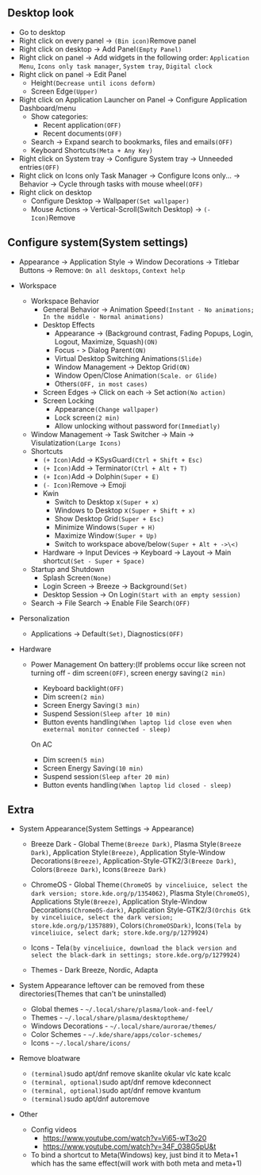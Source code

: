 ## Desktop look
* Go to desktop
* Right click on every panel -> `(Bin icon)`Remove panel
* Right click on desktop -> Add Panel`(Empty Panel)`
* Right click on panel -> Add widgets in the following order: `Application Menu`, `Icons only task manager`, `System tray`, `Digital clock`
* Right click on panel -> Edit Panel
	* Height`(Decrease until icons deform)`
	* Screen Edge`(Upper)`
* Right click on Application Launcher on Panel -> Configure Application Dashboard/menu
	* Show categories:
		* Recent application`(OFF)`
		* Recent documents`(OFF)`
	* Search -> Expand search to bookmarks, files and emails`(OFF)`
	* Keyboard Shortcuts`(Meta + Any Key)`
* Right click on System tray -> Configure System tray -> Unneeded entries`(OFF)`
* Right click on Icons only Task Manager -> Configure Icons only... -> Behavior -> Cycle through tasks with mouse wheel`(OFF)`
* Right click on desktop
	* Configure Desktop -> Wallpaper`(Set wallpaper)`
	* Mouse Actions -> Vertical-Scroll(Switch Desktop) -> `(- Icon)`Remove

## Configure system(System settings)
* Appearance -> Application Style -> Window Decorations -> Titlebar Buttons -> Remove: `On all desktops`, `Context help`

* Workspace
	* Workspace Behavior
		* General Behavior -> Animation Speed`(Instant - No animations; In the middle - Normal animations)`
		* Desktop Effects
			* Appearance -> (Background contrast, Fading Popups, Login, Logout, Maximize, Squash)`(ON)`
			* Focus - > Dialog Parent`(ON)`
			* Virtual Desktop Switching Animations`(Slide)`
			* Window Management -> Dektop Grid`(ON)`
			* Window Open/Close Animation`(Scale. or Glide)`
			* Others`(OFF, in most cases)`
		* Screen Edges -> Click on each -> Set action`(No action)`
		* Screen Locking
			* Appearance`(Change wallpaper)`
			* Lock screen`(2 min)`
			* Allow unlocking without password for`(Immediatly)`
	* Window Management -> Task Switcher -> Main -> Visulatization`(Large Icons)`
	* Shortcuts
		* `(+ Icon)`Add -> KSysGuard`(Ctrl + Shift + Esc)`
		* `(+ Icon)`Add -> Terminator`(Ctrl + Alt + T)`
		* `(+ Icon)`Add -> Dolphin`(Super + E)`
		* `(- Icon)`Remove -> Emoji
		* Kwin
			* Switch to Desktop x`(Super + x)`
			* Windows to Desktop x`(Super + Shift + x)`
			* Show Desktop Grid`(Super + Esc)`
			* Minimize Windows`(Super + H)`
			* Maximize Window`(Super + Up)`
			* Switch to workspace above/below`(Super + Alt + ->\<)`
		* Hardware -> Input Devices -> Keyboard -> Layout -> Main shortcut`(Set - Super + Space)`
	* Startup and Shutdown
		* Splash Screen`(None)`
		* Login Screen -> Breeze -> Background`(Set)`
		* Desktop Session -> On Login`(Start with an empty session)`
	* Search -> File Search -> Enable File Search`(OFF)`

+ Personalization
	+ Applications -> Default`(Set)`, Diagnostics`(OFF)`

+ Hardware
	+ Power Management
		On battery:(If problems occur like screen not turning off - dim screen`(OFF)`, screen energy saving`(2 min)`
		+ Keyboard backlight`(OFF)`
		+ Dim screen`(2 min)`
		+ Screen Energy Saving`(3 min)`
		+ Suspend Session`(Sleep after 10 min)`
		+ Button events handling`(When laptop lid close even when exeternal monitor connected - sleep)`

		On AC
		+ Dim screen`(5 min)`
		+ Screen Energy Saving`(10 min)`
		+ Suspend session`(Sleep after 20 min)`
		+ Button events handling`(When laptop lid closed - sleep)`

## Extra
* System Appearance(System Settings -> Appearance)
	* Breeze Dark - Global Theme`(Breeze Dark)`, Plasma Style`(Breeze Dark)`, Application Style`(Breeze)`, Application Style-Window Decorations`(Breeze)`, Application-Style-GTK2/3`(Breeze Dark)`, Colors`(Breeze Dark)`, Icons`(Breeze Dark)`
	* ChromeOS - Global Theme`(ChromeOS by vinceliuice, select the dark version; store.kde.org/p/1354062)`, Plasma Style`(ChromeOS)`, Applications Style`(Breeze)`, Application Style-Window Decorations`(ChromeOS-dark)`, Application Style-GTK2/3`(Orchis Gtk by vinceliuice, select the dark version; store.kde.org/p/1357889)`, Colors`(ChromeOSDark)`, Icons`(Tela by vinceliuice, select dark; store.kde.org/p/1279924)`

	* Icons - Tela`(by vinceliuice, download the black version and select the black-dark in settings; store.kde.org/p/1279924)`
	* Themes - Dark Breeze, Nordic, Adapta

* System Appearance leftover can be removed from these directories(Themes that can't be uninstalled)
	* Global themes - `~/.local/share/plasma/look-and-feel/`
	* Themes - `~/.local/share/plasma/desktoptheme/`
	* Windows Decorations - `~/.local/share/aurorae/themes/`
	* Color Schemes - `~/.kde/share/apps/color-schemes/`
	* Icons - `~/.local/share/icons/`

* Remove bloatware
	* `(terminal)`sudo apt/dnf remove skanlite okular vlc kate kcalc
	* `(terminal, optional)`sudo apt/dnf remove kdeconnect
	* `(terminal, optional)`sudo apt/dnf remove kvantum
  	* `(terminal)`sudo apt/dnf autoremove

* Other
	* Config videos
		* https://www.youtube.com/watch?v=Vi65-wT3o20
		* https://www.youtube.com/watch?v=34F_038G5pU&t
	* To bind a shortcut to Meta(Windows) key, just bind it to Meta+1 which has the same effect(will work with both meta and meta+1)
